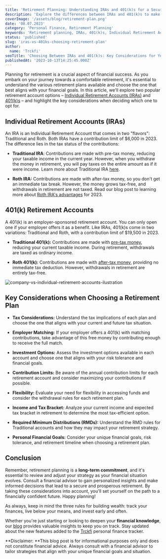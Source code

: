 ```yaml
---
title: 'Retirement Planning: Understanding IRAs and 401(k)s for a Secure Future'
description: 'Explore the differences between IRAs and 401(k)s to make informed decisions for a secure retirement. Understand tax implications, contribution limits, and employer benefits.'
coverImage: '/assets/blog/retirement-plan.png'
date: '08.07.2023'
category: 'Personal Finance, Retirement Planning'
keywords: 'Retirement planning, IRAs, 401(k)s, Individual Retirement Accounts, Traditional IRA, Roth IRA, Traditional 401(k), Roth 401(k), Tax benefits, Retirement accounts, Financial security, Retirement strategy, Financial goals, Investment options, Contribution limits, Employer matching, Tax implications, Withdrawal rules, RMDs, Financial advisor'
status: 'published'
slug: 'iras-vs-401ks-choosing-retirement-plan'
author:
  name: 'Trckfi'
seoTitle: 'Choosing Between IRAs and 401(k)s: Key Considerations for Your Retirement Plan'
publishedAt: '2023-10-13T14:25:45.000Z'
---
```


Planning for retirement is a crucial aspect of financial success. As you embark on your journey towards a comfortable retirement, it's essential to understand the various retirement plans available and choose the one that best aligns with your financial goals. In this article, we'll explore two popular retirement account options – [Individual Retirement Accounts (IRAs)](/blog/types-of-ira-investing) and [401(k)s](/blog/401k-retirement-plan-guide-for-smart-saving) – and highlight the key considerations when deciding which one to opt for.

## Individual Retirement Accounts (IRAs)

An IRA is an Individual Retirement Account that comes in two "flavors": Traditional and Roth. Both IRAs have a contribution limit of $6,000 in 2023. The difference lies in the tax status of the contributions:

- **Traditional IRA**: Contributions are made with pre-tax money, reducing your taxable income in the current year. However, when you withdraw the money in retirement, you will pay taxes on the entire amount as if it were income. Learn more about Traditional IRA [here](/blog/traditional-ira-building-a-tax-advantaged-retirement).

- **Roth IRA:** Contributions are made with after-tax money, so you don't get an immediate tax break. However, the money grows tax-free, and withdrawals in retirement are not taxed. Read our blog post to learning more about [Roth IRA's advantages](/blog/what-is-the-roth-ira-advantage-2023) for 2023.

## 401(k) Retirement Accounts

A 401(k) is an employer-sponsored retirement account. You can only open one if your employer offers it as a benefit. Like IRAs, 401(k)s come in two variations: Traditional and Roth, with a contribution limit of $19,500 in 2023.

- **Traditional 401(k):** Contributions are made with [pre-tax money](/blog/traditional-401k-plans), reducing your current taxable income. During retirement, withdrawals are taxed as ordinary income.

- **Roth 401(k):** Contributions are made with [after-tax money](/blog/roth-401k-plans), providing no immediate tax deduction. However, withdrawals in retirement are entirely tax-free.

![company-vs-individual-retirement-accounts-ilustration](/images/home--6--kwNT.png)

## Key Considerations when Choosing a Retirement Plan

- **Tax Considerations:** Understand the tax implications of each plan and choose the one that aligns with your current and future tax situation.

- **Employer Matching:** If your employer offers a 401(k) with matching contributions, take advantage of this free money by contributing enough to receive the full match.

- **Investment Options:** Assess the investment options available in each account and choose one that aligns with your risk tolerance and financial goals.

- **Contribution Limits:** Be aware of the annual contribution limits for each retirement account and consider maximizing your contributions if possible.

- **Flexibility:** Evaluate your need for flexibility in accessing funds and consider the withdrawal rules for each retirement plan.

- **Income and Tax Bracket:** Analyze your current income and expected tax bracket in retirement to determine the most tax-efficient option.

- **Required Minimum Distributions (RMDs):** Understand the RMD rules for Traditional accounts and how they may impact your retirement strategy.

- **Personal Financial Goals:** Consider your unique financial goals, risk tolerance, and retirement timeline when choosing a retirement plan.

## Conclusion

Remember, retirement planning is a **long-term commitment**, and it's essential to review and adjust your strategy as your financial situation evolves. Consult a financial advisor to gain personalized insights and make informed decisions that lead to a secure and prosperous retirement. By taking these considerations into account, you'll set yourself on the path to a financially confident future. Happy planning!

As always, keep in mind the three rules for building wealth: track your finances, live below your means, and invest early and often.

Whether you're just starting or looking to deepen your **financial knowledge**, our [blog](/blog) provides valuable insights to keep you on track. Stay updated about the new features added to the [Trckfi](/) personal finance tracker.

**Disclaimer: **This blog post is for informational purposes only and does not constitute financial advice. Always consult with a financial advisor to tailor strategies that align with your unique financial goals and situation.

